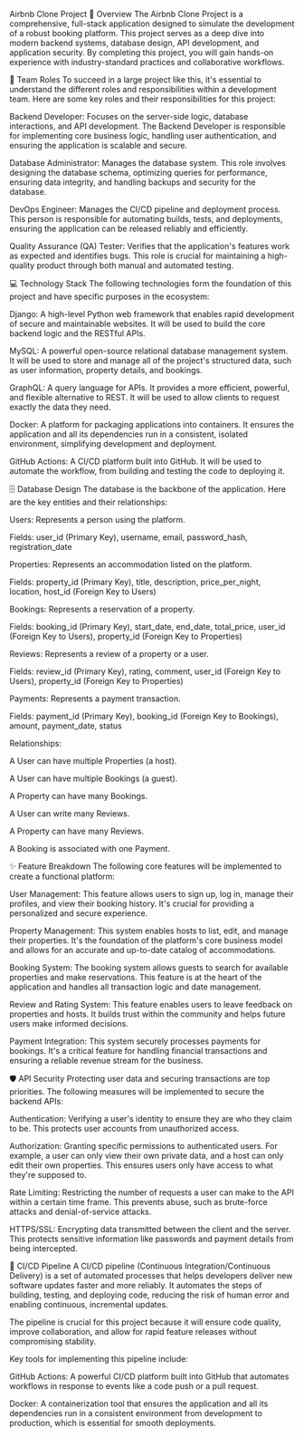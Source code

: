  Airbnb Clone Project
📝 Overview
The Airbnb Clone Project is a comprehensive, full-stack application designed to simulate the development of a robust booking platform. This project serves as a deep dive into modern backend systems, database design, API development, and application security. By completing this project, you will gain hands-on experience with industry-standard practices and collaborative workflows.

🤝 Team Roles
To succeed in a large project like this, it's essential to understand the different roles and responsibilities within a development team. Here are some key roles and their responsibilities for this project:

Backend Developer: Focuses on the server-side logic, database interactions, and API development. The Backend Developer is responsible for implementing core business logic, handling user authentication, and ensuring the application is scalable and secure.

Database Administrator: Manages the database system. This role involves designing the database schema, optimizing queries for performance, ensuring data integrity, and handling backups and security for the database.

DevOps Engineer: Manages the CI/CD pipeline and deployment process. This person is responsible for automating builds, tests, and deployments, ensuring the application can be released reliably and efficiently.

Quality Assurance (QA) Tester: Verifies that the application's features work as expected and identifies bugs. This role is crucial for maintaining a high-quality product through both manual and automated testing.

💻 Technology Stack
The following technologies form the foundation of this project and have specific purposes in the ecosystem:

Django: A high-level Python web framework that enables rapid development of secure and maintainable websites. It will be used to build the core backend logic and the RESTful APIs.

MySQL: A powerful open-source relational database management system. It will be used to store and manage all of the project's structured data, such as user information, property details, and bookings.

GraphQL: A query language for APIs. It provides a more efficient, powerful, and flexible alternative to REST. It will be used to allow clients to request exactly the data they need.

Docker: A platform for packaging applications into containers. It ensures the application and all its dependencies run in a consistent, isolated environment, simplifying development and deployment.

GitHub Actions: A CI/CD platform built into GitHub. It will be used to automate the workflow, from building and testing the code to deploying it.

🗄️ Database Design
The database is the backbone of the application. Here are the key entities and their relationships:

Users: Represents a person using the platform.

Fields: user_id (Primary Key), username, email, password_hash, registration_date

Properties: Represents an accommodation listed on the platform.

Fields: property_id (Primary Key), title, description, price_per_night, location, host_id (Foreign Key to Users)

Bookings: Represents a reservation of a property.

Fields: booking_id (Primary Key), start_date, end_date, total_price, user_id (Foreign Key to Users), property_id (Foreign Key to Properties)

Reviews: Represents a review of a property or a user.

Fields: review_id (Primary Key), rating, comment, user_id (Foreign Key to Users), property_id (Foreign Key to Properties)

Payments: Represents a payment transaction.

Fields: payment_id (Primary Key), booking_id (Foreign Key to Bookings), amount, payment_date, status

Relationships:

A User can have multiple Properties (a host).

A User can have multiple Bookings (a guest).

A Property can have many Bookings.

A User can write many Reviews.

A Property can have many Reviews.

A Booking is associated with one Payment.

✨ Feature Breakdown
The following core features will be implemented to create a functional platform:

User Management: This feature allows users to sign up, log in, manage their profiles, and view their booking history. It's crucial for providing a personalized and secure experience.

Property Management: This system enables hosts to list, edit, and manage their properties. It's the foundation of the platform's core business model and allows for an accurate and up-to-date catalog of accommodations.

Booking System: The booking system allows guests to search for available properties and make reservations. This feature is at the heart of the application and handles all transaction logic and date management.

Review and Rating System: This feature enables users to leave feedback on properties and hosts. It builds trust within the community and helps future users make informed decisions.

Payment Integration: This system securely processes payments for bookings. It's a critical feature for handling financial transactions and ensuring a reliable revenue stream for the business.

🛡️ API Security
Protecting user data and securing transactions are top priorities. The following measures will be implemented to secure the backend APIs:

Authentication: Verifying a user's identity to ensure they are who they claim to be. This protects user accounts from unauthorized access.

Authorization: Granting specific permissions to authenticated users. For example, a user can only view their own private data, and a host can only edit their own properties. This ensures users only have access to what they're supposed to.

Rate Limiting: Restricting the number of requests a user can make to the API within a certain time frame. This prevents abuse, such as brute-force attacks and denial-of-service attacks.

HTTPS/SSL: Encrypting data transmitted between the client and the server. This protects sensitive information like passwords and payment details from being intercepted.

🚀 CI/CD Pipeline
A CI/CD pipeline (Continuous Integration/Continuous Delivery) is a set of automated processes that helps developers deliver new software updates faster and more reliably. It automates the steps of building, testing, and deploying code, reducing the risk of human error and enabling continuous, incremental updates.

The pipeline is crucial for this project because it will ensure code quality, improve collaboration, and allow for rapid feature releases without compromising stability.

Key tools for implementing this pipeline include:

GitHub Actions: A powerful CI/CD platform built into GitHub that automates workflows in response to events like a code push or a pull request.

Docker: A containerization tool that ensures the application and all its dependencies run in a consistent environment from development to production, which is essential for smooth deployments.
